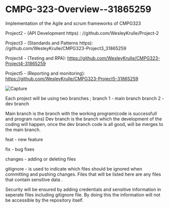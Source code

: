 # CMPG-323-Overview--31865259
Implementation of the Agile and scrum frameworks of CMPG323


Project2 - (API Development  https) : //github.com/WesleyKrulle/Project-2

Project3 - (Standards and Patterns https): //github.com/WesleyKrulle/CMPG323-Project3_31865259


Project4 - (Testing and RPA): https://github.com/WesleyKrulle/CMPG323-Project4-31865259


Project5 - (Reporting and monitoring):  https://github.com/WesleyKrulle/CMPG323-Project5-31865259





![Capture](https://user-images.githubusercontent.com/88787170/184359812-f41df7de-a791-47db-8bdf-9b80ab9c4598.PNG)






Each project will be using two branches ;
branch 1 - main branch
branch 2 - dev branch





Main branch is the branch with the working program(code is successfull and program runs)
Dev branch is the branch which the development of the coding will happen, once the dev branch code is all good, will be merges to the main branch.

feat - new feature

fix - bug fixes


changes - adding or deleting files

gitignore -  is used to indicate which files should be ignored when committing and pushing changes. Files that will be listed here are any files that contain sensitive data .

Security will be ensured by adding credentials and sensitive information in seperate files including gitignore file. By doing this the information will not be accessible by the repository itself. 

